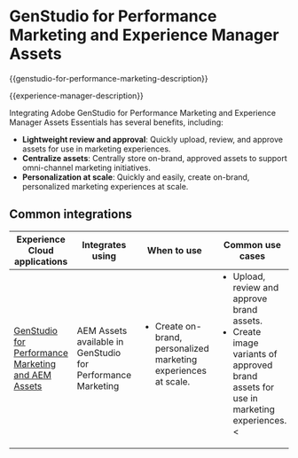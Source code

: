 ---
---

# GenStudio for Performance Marketing and Experience Manager Assets

{{genstudio-for-performance-marketing-description}}

{{experience-manager-description}}

Integrating Adobe GenStudio for Performance Marketing and Experience Manager Assets Essentials has several benefits, including:

+ **Lightweight review and approval**: Quickly upload, review, and approve assets for use in marketing experiences.
+ **Centralize assets**: Centrally store on-brand, approved assets to support omni-channel marketing initiatives.
+ **Personalization at scale**: Quickly and easily, create on-brand, personalized marketing experiences at scale.

## Common integrations

<table>
    <thead>
        <tr>
            <th>Experience Cloud applications</th>
            <th>Integrates using</th>
            <th>When to use</th>
            <th>Common use cases</th>
        </tr>
    </thead>
    <tbody>
        <tr>
            <td><a href="../../integrations/tutorials/aem-genstudio-for-performance-marketing/overview.md" target="_blank" rel="noreferrer">GenStudio for Performance Marketing and AEM Assets</a></td>
            <td>AEM Assets available in GenStudio for Performance Marketing</td>
            <td>
                <ul style="margin-top: 0;">
                    <li>Create on-brand, personalized marketing experiences at scale.</li>
                </ul>
            </td>
            <td>
                <ul style="margin-top: 0;">
                    <li>Upload, review and approve brand assets.</li>
                    <li>Create image variants of approved brand assets for use in marketing experiences.</li><
                </ul>
            </td>
        </tr>        
    </tbody>          
</table>
